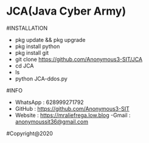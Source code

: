# JCA(Java Cyber Army)

#INSTALLATION
- pkg update && pkg upgrade
- pkg install python
- pkg install git
- git clone https://github.com/Anonymous3-SIT/JCA
- cd JCA
- ls
- python JCA-ddos.py


#INFO
- WhatsApp : 628999271792
- GitHub   : https://github.com/Anonymous3-SIT
- Website  : https://mraliefrega.low.blog
-Gmail     : anonymoussit36@gmail.com


#Copyright@2020